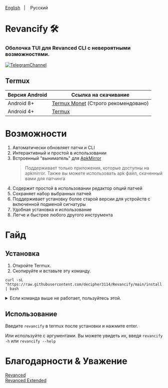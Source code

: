 <a href="https://github.com/decipher3114/Revancify">English</a>
&nbsp;&nbsp;| &nbsp;&nbsp;
Русский

# Revancify 🛠️
### Оболочка TUI для Revanced CLI с невероятными возможностями.

[![TelegramChannel](https://img.shields.io/badge/Telegram_Support_Chat-2CA5E0?style=for-the-badge&logo=Telegram&logoColor=FFFFFF)](https://t.me/revancifychat)

## Termux
| Версия Android | Ссылка на скачивание|
| ---- | ----- |
| Android 8+ | [Termux Monet](https://github.com/HardcodedCat/termux-monet/releases/latest) (Строго рекомендовано)
| Android 4+ | [Termux](https://github.com/termux/termux-app/releases/latest)

# Возможности
1. Автоматически обновляет патчи и CLI
2. Интерактивный и простой в использовании
3. Встроенный "выниматель" для [ApkMirror](https://apkmirror.com)
    > Поддерживает только приложения, которые доступны на apkmirror. Также вы можете использовать apk файл, скаченный вами для патчинга
4. Содержит простой в использовании редактор опций патчей
5. Сохраняет набор выбранных патчей
6. Поддерживает установку более старой версии для устройств с включенной подменой сигнатуры
7. Удобная установка и использование
6. Легче и быстрее любого другого инструмента

# Гайд

## Установка
1. Откройте Termux.  
2. Скопируйте и вставьте эту команду.  
```
curl -sL "https://raw.githubusercontent.com/decipher3114/Revancify/main/install.sh" | bash
```

<details>
  <summary>Если команда выше не работает, пользуйтесь этой.</summary>

  ```
pkg update -y -o Dpkg::Options::="--force-confnew" && pkg install git -y && git clone --depth=1 https://github.com/decipher3114/Revancify.git && ./Revancify/revancify
```
</details>

## Использование
Введите `revancify` в termux после установки и нажмите enter.  

Или используйте с аргументами. Вы можете увидеть их, введя `revancify -h` или `revancify --help`

# Благодарности & Уважение
[Revanced](https://github.com/revanced)  
[Revanced Extended](https://github.com/inotia00)  
